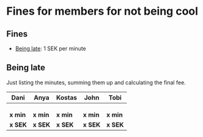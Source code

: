 # Fines for members for not being cool

## Fines

* [Being late](https://github.com/SEP007/resources/blob/master/group-rules.md): 1 SEK per minute

## Being late

Just listing the minutes, summing them up and calculating the final fee.

| Dani      | Anya      | Kostas    | John      |  Tobi     |
| ----------|-----------| ----------|-----------|-----------|
|           |           |           |           |           |
|           |           |           |           |           |
|           |           |           |           |           |
| **x min** | **x min** | **x min** | **x min** | **x min** |
| **x SEK** | **x SEK** | **x SEK** | **x SEK** | **x SEK** |
